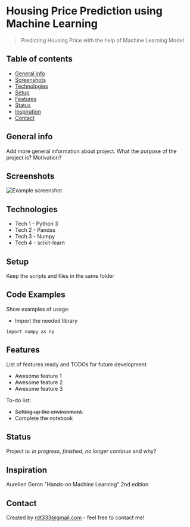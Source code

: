 # Housing Price Prediction using Machine Learning
> Predicting Housing Price with the help of Machine Learning Model

## Table of contents
* [General info](#general-info)
* [Screenshots](#screenshots)
* [Technologies](#technologies)
* [Setup](#setup)
* [Features](#features)
* [Status](#status)
* [Inspiration](#inspiration)
* [Contact](#contact)

## General info
Add more general information about project. What the purpose of the project is? Motivation?

## Screenshots
![Example screenshot](./img/screenshot.png)

## Technologies
* Tech 1 - Python 3
* Tech 2 - Pandas
* Tech 3 - Numpy
* Tech 4 - scikit-learn

## Setup
Keep the scripts and files in the same folder

## Code Examples
Show examples of usage:
* Import the needed library
```
import numpy as np
```

## Features
List of features ready and TODOs for future development
* Awesome feature 1
* Awesome feature 2
* Awesome feature 3

To-do list:
* ~~Setting up the environment.~~ 
* Complete the notebook
## Status
Project is: _in progress_, _finished_, _no longer continue_ and why?

## Inspiration
Aurelien Geron "Hands-on Machine Learning" 2nd edition

## Contact
Created by rdt333@gmail.com - feel free to contact me!
